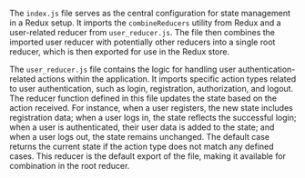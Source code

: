 The `index.js` file serves as the central configuration for state management in a Redux setup. It imports the `combineReducers` utility from Redux and a user-related reducer from `user_reducer.js`. The file then combines the imported user reducer with potentially other reducers into a single root reducer, which is then exported for use in the Redux store.

The `user_reducer.js` file contains the logic for handling user authentication-related actions within the application. It imports specific action types related to user authentication, such as login, registration, authorization, and logout. The reducer function defined in this file updates the state based on the action received. For instance, when a user registers, the new state includes registration data; when a user logs in, the state reflects the successful login; when a user is authenticated, their user data is added to the state; and when a user logs out, the state remains unchanged. The default case returns the current state if the action type does not match any defined cases. This reducer is the default export of the file, making it available for combination in the root reducer.